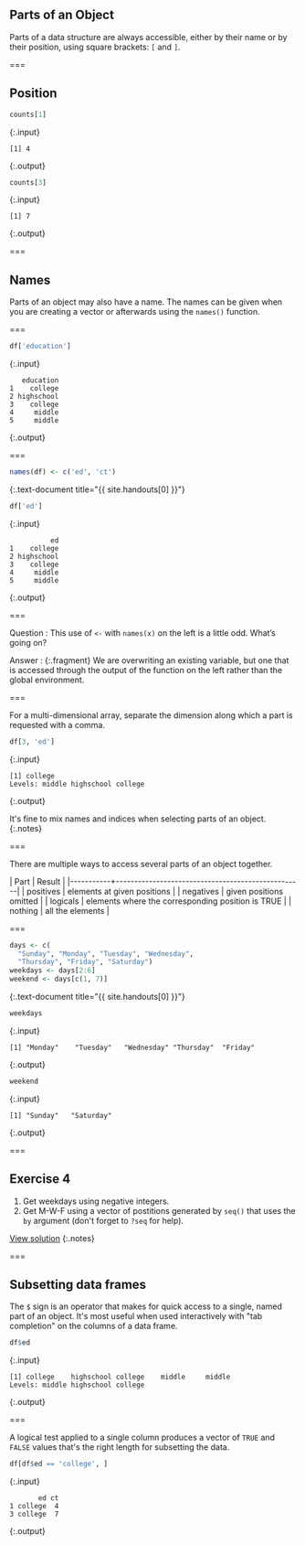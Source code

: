 ---
---

## Parts of an Object

Parts of a data structure are always accessible, either by their name or by their position, using square brackets: `[` and `]`.

===

## Position


~~~r
counts[1]
~~~
{:.input}

~~~
[1] 4
~~~
{:.output}



~~~r
counts[3]
~~~
{:.input}

~~~
[1] 7
~~~
{:.output}


===

## Names

Parts of an object may also have a name. The names can be given when you are creating a vector or afterwards using the `names()` function.

===


~~~r
df['education']
~~~
{:.input}

~~~
   education
1    college
2 highschool
3    college
4     middle
5     middle
~~~
{:.output}


===


~~~r
names(df) <- c('ed', 'ct')
~~~
{:.text-document title="{{ site.handouts[0] }}"}



~~~r
df['ed']
~~~
{:.input}

~~~
          ed
1    college
2 highschool
3    college
4     middle
5     middle
~~~
{:.output}


===

Question
: This use of `<-` with `names(x)` on the left is a little odd. What’s going on?

Answer
: {:.fragment} We are overwriting an existing variable, but one that is accessed through the output of the function on the left rather than the global environment.

===

For a multi-dimensional array, separate the dimension along which a part is requested with a comma.


~~~r
df[3, 'ed']
~~~
{:.input}

~~~
[1] college
Levels: middle highschool college
~~~
{:.output}


It's fine to mix names and indices when selecting parts of an object.
{:.notes}

===

There are multiple ways to access several parts of an object together.

| Part      | Result                                            |
|-----------+---------------------------------------------------|
| positives | elements at given positions                       |
| negatives | given positions omitted                           |
| logicals  | elements where the corresponding position is TRUE |
| nothing   | all the elements                                  |

===


~~~r
days <- c(
  "Sunday", "Monday", "Tuesday", "Wednesday",
  "Thursday", "Friday", "Saturday")
weekdays <- days[2:6]
weekend <- days[c(1, 7)]
~~~
{:.text-document title="{{ site.handouts[0] }}"}



~~~r
weekdays
~~~
{:.input}

~~~
[1] "Monday"    "Tuesday"   "Wednesday" "Thursday"  "Friday"   
~~~
{:.output}



~~~r
weekend
~~~
{:.input}

~~~
[1] "Sunday"   "Saturday"
~~~
{:.output}


===

## Exercise 4

1. Get weekdays using negative integers.
1. Get M-W-F using a vector of postitions generated by `seq()` that uses the `by` argument (don't forget to `?seq` for help).

[View solution](#solution-5)
{:.notes}

===

## Subsetting data frames

The `$` sign is an operator that makes for quick access to a single, named part of an object.
It's most useful when used interactively with "tab completion" on the columns of a data frame.


~~~r
df$ed
~~~
{:.input}

~~~
[1] college    highschool college    middle     middle    
Levels: middle highschool college
~~~
{:.output}


===

A logical test applied to a single column produces a vector of `TRUE` and `FALSE` values that's the right length for subsetting the data.


~~~r
df[df$ed == 'college', ]
~~~
{:.input}

~~~
       ed ct
1 college  4
3 college  7
~~~
{:.output}

